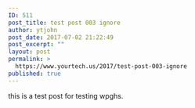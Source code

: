 ```yaml
---
ID: 511
post_title: test post 003 ignore
author: ytjohn
post_date: 2017-07-02 21:22:49
post_excerpt: ""
layout: post
permalink: >
  https://www.yourtech.us/2017/test-post-003-ignore
published: true
---
```

this is a test post for testing wpghs.